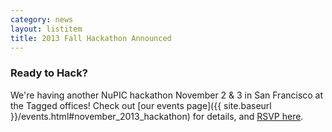 ```yaml
---
category: news
layout: listitem
title: 2013 Fall Hackathon Announced
---
```


### Ready to Hack?

We're having another NuPIC hackathon November 2 & 3 in San Francisco at the Tagged offices! Check out [our events page]({{ site.baseurl }}/events.html#november_2013_hackathon) for details, and [RSVP here](http://www.meetup.com/numenta/events/136809782/).

